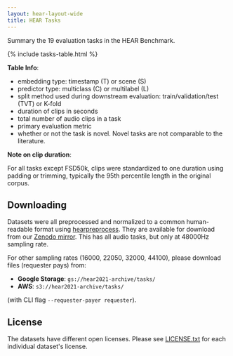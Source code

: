 ```yaml
---
layout: hear-layout-wide
title: HEAR Tasks
---
```


Summary the 19 evaluation tasks in the HEAR Benchmark.

{% include tasks-table.html %}

**Table Info**:
- embedding type: timestamp (T) or scene (S)
- predictor type: multiclass (C) or multilabel (L)
- split method used during downstream evaluation: train/validation/test (TVT) or K-fold
- duration of clips in seconds
- total number of audio clips in a task
- primary evaluation metric
- whether or not the task is novel. Novel tasks are not comparable to the literature. 

**Note on clip duration**: 

For all tasks except FSD50k, clips were standardized to one duration using padding or trimming, typically the 95th percentile length in the original corpus.

## Downloading

Datasets were all preprocessed and normalized to a common human-readable format using 
<a href="https://github.com/hearbenchmark/hear-preprocess">hearpreprocess</a>. They
are available for download from our <a href="https://zenodo.org/record/5887964">Zenodo mirror</a>. 
This has all audio tasks, but only at 48000Hz sampling rate. 

For other sampling rates 
(16000, 22050, 32000, 44100), please download files (requester pays) from:
- **Google Storage**: `gs://hear2021-archive/tasks/`
- **AWS**: `s3://hear2021-archive/tasks/`

(with CLI flag `--requester-payer requester`).

## License
The datasets have different open licenses. 
Please see [LICENSE.txt](https://zenodo.org/record/5887964/files/LICENSE.txt)
for each individual dataset's license.
